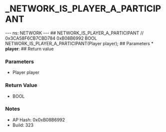 # _NETWORK_IS_PLAYER_A_PARTICIPANT

--- ns: NETWORK --- ## NETWORK_IS_PLAYER_A_PARTICIPANT  // 0x3CA58F6CB7CBD784 0xB08B6992 BOOL NETWORK_IS_PLAYER_A_PARTICIPANT(Player player);   ## Parameters * **player**:  ## Return value

### Parameters
* Player player

### Return Value
* BOOL

### Notes
* AP Hash: 0x0xB08B6992
* Build: 323

